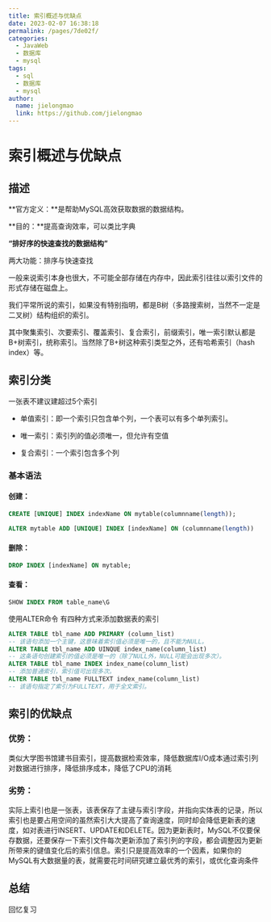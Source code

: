 ```yaml
---
title: 索引概述与优缺点
date: 2023-02-07 16:38:18
permalink: /pages/7de02f/
categories:
  - JavaWeb
  - 数据库
  - mysql
tags:
  - sql
  - 数据库
  - mysql
author: 
  name: jielongmao
  link: https://github.com/jielongmao
---
```

# 索引概述与优缺点

## 描述

**官方定义：**是帮助MySQL高效获取数据的数据结构。

**目的：**提高查询效率，可以类比字典

**“排好序的快速查找的数据结构”**

两大功能：排序与快速查找

一般来说索引本身也很大，不可能全部存储在内存中，因此索引往往以索引文件的形式存储在磁盘上。

​    我们平常所说的索引，如果没有特别指明，都是B树（多路搜索树，当然不一定是二叉树）结构组织的索引。

​     其中聚集索引、次要索引、覆盖索引、复合索引，前缀索引，唯一索引默认都是B+树索引，统称索引。当然除了B+树这种索引类型之外，还有哈希索引（hash index）等。

## 索引分类   

一张表不建议建超过5个索引

- 单值索引：即一个索引只包含单个列，一个表可以有多个单列索引。
- 唯一索引：索引列的值必须唯一，但允许有空值

- 复合索引：一个索引包含多个列

### 基本语法

#### 创建：

```sql
CREATE [UNIQUE] INDEX indexName ON mytable(columnname(length));

ALTER mytable ADD [UNIQUE] INDEX [indexName] ON (columnname(length))
```

#### 删除：

```sql
DROP INDEX [indexName] ON mytable;
```

#### 查看：

```sql
SHOW INDEX FROM table_name\G
```

使用ALTER命令
有四种方式来添加数据表的索引

```sql
ALTER TABLE tbl_name ADD PRIMARY (column_list)
-- 该语句添加一个主键，这意味着索引值必须是唯一的，且不能为NULL。
ALTER TABLE tbl_name ADD UINQUE index_name(column_list)
-- 这条语句创建索引的值必须是唯一的（除了NULL外，NULL可能会出现多次）。
ALTER TABLE tbl_name INDEX index_name(column_list)
-- 添加普通索引，索引值可出现多次。
ALTER TABLE tbl_name FULLTEXT index_name(column_list)
-- 该语句指定了索引为FULLTEXT，用于全文索引。
```

## 索引的优缺点

### 优势：

类似大学图书馆建书目索引，提高数据检索效率，降低数据库I/O成本通过索引列对数据进行排序，降低排序成本，降低了CPU的消耗

### 劣势：

实际上索引也是一张表，该表保存了主键与索引字段，并指向实体表的记录，所以索引也是要占用空间的虽然索引大大提高了查询速度，同时却会降低更新表的速度，如对表进行INSERT、UPDATE和DELETE。因为更新表时，MySQL不仅要保存数据，还要保存一下索引文件每次更新添加了索引列的字段，都会调整因为更新所带来的键值变化后的索引信息。索引只是提高效率的一个因素，如果你的MySQL有大数据量的表，就需要花时间研究建立最优秀的索引，或优化查询条件

## 总结

回忆复习